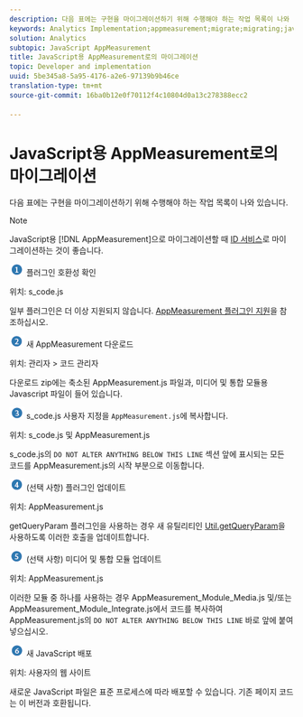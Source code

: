 ```yaml
---
description: 다음 표에는 구현을 마이그레이션하기 위해 수행해야 하는 작업 목록이 나와 있습니다.
keywords: Analytics Implementation;appmeasurement;migrate;migrating;javascript
solution: Analytics
subtopic: JavaScript AppMeasurement
title: JavaScript용 AppMeasurement로의 마이그레이션
topic: Developer and implementation
uuid: 5be345a8-5a95-4176-a2e6-97139b9b46ce
translation-type: tm+mt
source-git-commit: 16ba0b12e0f70112f4c10804d0a13c278388ecc2

---
```



# JavaScript용 AppMeasurement로의 마이그레이션

다음 표에는 구현을 마이그레이션하기 위해 수행해야 하는 작업 목록이 나와 있습니다.

>[!NOTE]
>
>JavaScript용 [!DNL AppMeasurement]으로 마이그레이션할 때 [ID 서비스](/help/implement/js-implementation/c-unique-visitors/visid-service.md)로 마이그레이션하는 것이 좋습니다.

![](assets/step1_icon.png) 플러그인 호환성 확인

위치: s\_code.js

일부 플러그인은 더 이상 지원되지 않습니다. [AppMeasurement 플러그인 지원](/help/implement/js-implementation/c-appmeasurement-js/plugins-support.md)을 참조하십시오.

![](assets/step2_icon.png) 새 AppMeasurement 다운로드

위치: 관리자 &gt; 코드 관리자

다운로드 zip에는 축소된 AppMeasurement.js 파일과, 미디어 및 통합 모듈용 Javascript 파일이 들어 있습니다.

![](assets/step3_icon.png) s\_code.js 사용자 지정을 `AppMeasurement.js`에 복사합니다.

위치: s\_code.js 및 AppMeasurement.js

s\_code.js의 `DO NOT ALTER ANYTHING BELOW THIS LINE` 섹션 앞에 표시되는 모든 코드를 AppMeasurement.js의 시작 부분으로 이동합니다.

![](assets/step4_icon.png) (선택 사항) 플러그인 업데이트

위치: AppMeasurement.js

getQueryParam 플러그인을 사용하는 경우 새 유틸리티인 [Util.getQueryParam](/help/implement/js-implementation/util-getqueryparam.md)을 사용하도록 이러한 호출을 업데이트합니다.

![](assets/step5_icon.png) (선택 사항) 미디어 및 통합 모듈 업데이트

위치: AppMeasurement.js

이러한 모듈 중 하나를 사용하는 경우 AppMeasurement\_Module\_Media.js 및/또는 AppMeasurement\_Module\_Integrate.js에서 코드를 복사하여 AppMeasurement.js의 `DO NOT ALTER ANYTHING BELOW THIS LINE` 바로 앞에 붙여넣으십시오.

![](assets/step6_icon.png) 새 JavaScript 배포

위치: 사용자의 웹 사이트

새로운 JavaScript 파일은 표준 프로세스에 따라 배포할 수 있습니다. 기존 페이지 코드는 이 버전과 호환됩니다.
